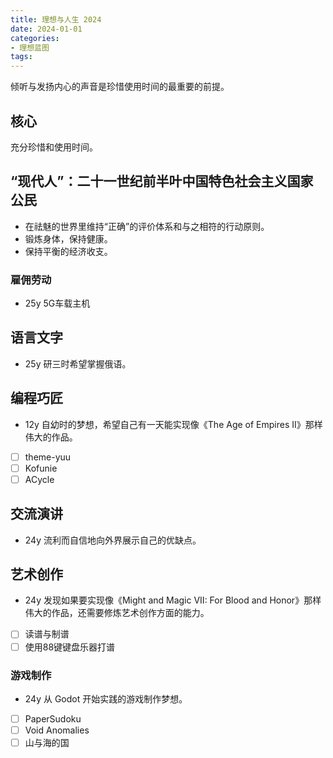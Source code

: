 ```yaml
---
title: 理想与人生 2024
date: 2024-01-01
categories:
- 理想蓝图
tags:
---
```


倾听与发扬内心的声音是珍惜使用时间的最重要的前提。

## 核心

充分珍惜和使用时间。

## “现代人”：二十一世纪前半叶中国特色社会主义国家公民

- 在祛魅的世界里维持“正确”的评价体系和与之相符的行动原则。
- 锻炼身体，保持健康。
- 保持平衡的经济收支。

### 雇佣劳动

- 25y 5G车载主机

## 语言文字

- 25y 研三时希望掌握俄语。

## 编程巧匠

- 12y 自幼时的梦想，希望自己有一天能实现像《The Age of Empires II》那样伟大的作品。

- [ ] theme-yuu
- [ ] Kofunie
- [ ] ACycle

## 交流演讲

- 24y 流利而自信地向外界展示自己的优缺点。

## 艺术创作

- 24y 发现如果要实现像《Might and Magic VII: For Blood and Honor》那样伟大的作品，还需要修炼艺术创作方面的能力。

- [ ] 读谱与制谱
- [ ] 使用88键键盘乐器打谱

### 游戏制作

- 24y 从 Godot 开始实践的游戏制作梦想。

- [ ] PaperSudoku
- [ ] Void Anomalies
- [ ] 山与海的国
